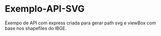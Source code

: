 # Exemplo-API-SVG
Exempo de API com express criada para gerar path svg e viewBox com base nos shapefiles do IBGE.
